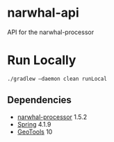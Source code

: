 narwhal-api
===========

API for the narwhal-processor


# Run Locally
```
./gradlew –daemon clean runLocal
```

Dependencies
------------
 * [narwhal-processor](https://github.com/Canadensys/narwhal-processor) 1.5.2
 * [Spring](http://www.springsource.org/spring-framework) 4.1.9
 * [GeoTools](http://www.geotools.org/) 10
 